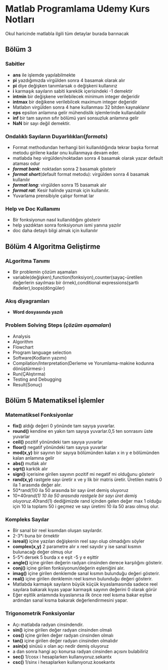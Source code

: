 # Matlab Programlama Udemy Kurs Notları
Okul haricinde matlabla ilgili tüm detaylar burada barınacak
## Bölüm 3
### Sabitler
- **ans** ile işlemde yapılabilmekte 
- **pi** yazdığımızda virgülden sonra 4 basamak olarak alır
- **pi** diye değişken tanımlarsak o değişkeni kullanırız
- **i** karmaşık sayıların sabiti karekök içerisindeki -1 demektir
- **intmin** bir değişkene verilebilecek minimum integer değeridir
- **intmax** bir değikene verilebilcek maximum integer değeridir
- Matlabın virgülden sonra 4 hane kullanması 32 bitden kaynaklanır
- **eps** epsilon anlamına gelir mühendislik işlemlerinde kullanılabilir
- **inf** bir tam sayının sıfır bölümü yani sonsuzluk anlamına gelir
- **NaN** bir sayı değil demektir.
### Ondalıklı Sayıların Duyarlılıkları(_formats_)
- Format methodundan herhangi biri kullanıldığında tekrar başka format metodu girilene kadar onu kullanmaya devam eder.
- matlabda hep virgülden/noktadan sonra 4 basamak olarak yazar default ataması odur 
- **_format bank_**: noktadan sonra 2 basamak gösterir
- **_format short_**(default format metodu): virgülden sonra 4 basamak kullanılır 
- **_format long_**: virgülden sonra 15 basamak alır 
- **_format rat_**: Kesir halinde yazmak için kullanılır. 
- Yuvarlama prensibiyle çalışır format lar 
### Help ve Doc Kullanımı 
- Bir fonksiyonun nasıl kullanıldığını gösterir
- help yazdıktan sonra fonksiyonun ismi yanına yazılır
 - doc daha detaylı bilgi almak için kullanılır 
## Bölüm 4 Algoritma Geliştirme
### ALgoritma Tanımı 
- Bir problemin çözüm aşamaları 
- variable(değişken),function(fonksiyon),counter(sayaç-üretilen değerlerin sayılması bir örnek),conditional expressions(şartlı ifadeler),loops(döngüler)
### Akış diyagramları
- **Word dosyasında yazılı**
### Problem Solving Steps (_çözüm aşamaları_)
- Analysis
- Algorithm 
- Flowchart
- Program language selection
- Software(Kodların yazımı)
- Compilation/Interpretation(Derleme ve Yorumlama-makine kodunna dönüştürmesi-)
- Run(ÇAlıştırma) 
- Testing and Debugging
- Result(Sonuç)
## Bölüm 5 Matematiksel İşlemler
### Matematiksel Fonksiyonlar
- **fix()** aldığı değeri 0 yönünde tam sayıya yuvarlar.
-  **round()** kendine en yakın tam sayıya yuvarlar.0,5 ten sonrasını üste yuvarlar
-  **ceil()** pozitif yönündeki tam sayıya yuvarlar
-  **floor()** negatif yönündeki tam sayıya yuvarlar
-  **mod(x,y)** bir sayının bir sayıya bölümünden kalan x in y e bölümünden kalan anlamına gelir
-  **abs()** mutlak alır
-  **sqrt()** karkök alır
-  **sign()** içerisine girilen sayının pozitif mi negatif mi olduğunu gösterir
- **rand(x,y)** rastgele sayı üretir x ve y lik bir matris üretir. Üretilen matris 0 ila 1 arasında değer alır.
-  50*rand(1)0 ila 50 arasında bir sayı üret demiş oluyoruz
-  10+40*rand(1) 10 ila 50 arasında rastgele bir sayı üret demiş oluyoruz.40*rand(1) dediğimizde rand içinden gelen değer max 1 olduğu için 10 la toplamı 50 i geçmez ve sayı üretimi 10 ila 50 arası olmuş olur.
### Kompleks Sayılar
- Bir sanal bir reel kısımdan oluşan sayılardır.
- 2-3*i buna bir örnektir
- **isreal()** içine yazılan değişkenin reel sayı olup olmadığını söyler
- **complex(x,y)** 2 parametre alır x reel sayıdır y ise sanal kısmın bulunacağı değer olmuş olur
- 5-5*i dersek 5 burda x e eşit -5 y e eşittir
- **angle()** içine girilen değerin radyan cinsinden derece karşılığını gösterir.
- **conj()** içine girilen fonksiyonun/değerin eşleniğini alır.
- **imag()** içine girilen denklemde sanal kısmın bulunduğu değeri gösterir.
- **real()** içine girilen denklemin reel kısmın bulunduğu değeri gösterir.
- Matlabda karmaşık sayıların büyük küçük kıyaslamasında sadece reel sayılara bakarak kıyas yapar karmaşık sayının değerini 0 olarak görür
- Eğer eşitlik anlamında kıyaslanırsa ilk önce reel kısıma bakar eşitse ardından sanal kısma bakarak değerlendirmesini yapar.
### Trigonometrik Fonksiyonlar
- Açı matlabda radyan cinsindendir.
-  **sin()** içine girilen değer radyan cinsinden olmalı
-  **cos()** içine girilen değer radyan cinsinden olmalı
-  **tan()** içine girilen değer radyan cinsinden olmalıdır
-  **asin(x)** sinüsü x olan açı nedir demiş oluyoruz
-  a dan sonra hangi açı konursa radyan cinsinden açısını bulabiliriz
-  **sec()** 1/cosx i hesaplarken kullanıyoruz.sekantx
-  **csc()** 1/sinx i hesaplarken kullanıyoruz.kosekantx




















